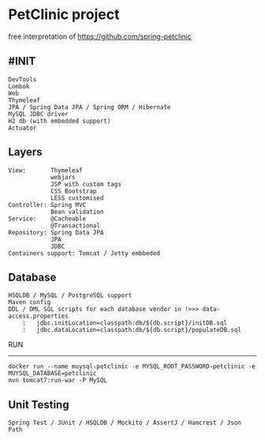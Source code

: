 
# PetClinic project

free interpretation of https://github.com/spring-petclinic

#INIT
------------------------------------
    DevTools
    Lombok
    Web
    Thymeleaf
    JPA / Spring Data JPA / Spring ORM / Hibernate
    MySQL JDBC driver
    H2 db (with embedded support)
    Actuator

Layers
------------------------------------
    View:       Thymeleaf
                webjars
                JSP with custom tags
                CSS Bootstrap 
                LESS customised
    Controller: Spring MVC
                Bean validation
    Service:    @Cacheable
                @Transactional
    Repository: Spring Data JPA
                JPA
                JDBC
    Containers support: Tomcat / Jetty embbeded 
                
Database
------------------------------------
    HSQLDB / MySQL / PostgreSQL support
    Maven config
    DDL / DML SQL scripts for each database vendor in !>>> data-access.properties
        :   jdbc.initLocation=classpath:db/${db.script}/initDB.sql
        :   jdbc.dataLocation=classpath:db/${db.script}/populateDB.sql
            
    
    
RUN
------------------------- -----------
    docker run --name muysql-petclinic -e MYSQL_ROOT_PASSWORD-petclinic -e MUYSQL_DATABASE=petclinic
    mvn tomcat7:run-war -P MySQL


Unit Testing
------------------------------------
    Spring Test / JUnit / HSQLDB / Mockito / AssertJ / Hamcrest / Json Path
               